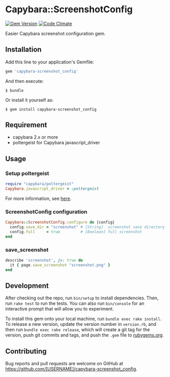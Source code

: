 # Capybara::ScreenshotConfig

[![Gem Version](https://badge.fury.io/rb/capybara-screenshot_config.svg)](https://badge.fury.io/rb/capybara-screenshot_config)
[![Code Climate](https://codeclimate.com/github/toshimaru/capybara-screenshot_config/badges/gpa.svg)](https://codeclimate.com/github/toshimaru/capybara-screenshot_config)

Easier Capybara screenshot configuration gem.

## Installation

Add this line to your application's Gemfile:

```ruby
gem 'capybara-screenshot_config'
```

And then execute:

    $ bundle

Or install it yourself as:

    $ gem install capybara-screenshot_config

## Requirement
- capybara 2.x or more
- poltergeist for Capybara javascript_driver

## Usage

### Setup poltergeist

```ruby
require "capybara/poltergeist"
Capybara.javascript_driver = :poltergeist
```

For more information, see [here](https://github.com/teampoltergeist/poltergeist).

### ScreenshotConfig configuration

```ruby
Capybara::ScreenshotConfig.configure do |config|
  config.save_dir = "screenshot" # [String]  screenshot save directory
  config.full     = true         # [Boolean] full screenshot
end
```

### save_screenshot

```ruby
describe 'screenshot', js: true do
  it { page.save_screenshot "screenshot.png" }
end
```

## Development

After checking out the repo, run `bin/setup` to install dependencies. Then, run `rake test` to run the tests. You can also run `bin/console` for an interactive prompt that will allow you to experiment.

To install this gem onto your local machine, run `bundle exec rake install`. To release a new version, update the version number in `version.rb`, and then run `bundle exec rake release`, which will create a git tag for the version, push git commits and tags, and push the `.gem` file to [rubygems.org](https://rubygems.org).

## Contributing

Bug reports and pull requests are welcome on GitHub at https://github.com/[USERNAME]/capybara-screenshot_config.
